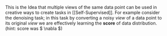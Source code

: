 This is the Idea that multiple views of the same data point can be used in creative ways to create tasks in [[Self-Supervised]].
For example consider the denoising task; in this task by converting a noisy *view* of a data point to its original *view*  we are effectively learning the **score** of data distribution.(hint: score was $ \nabla $)